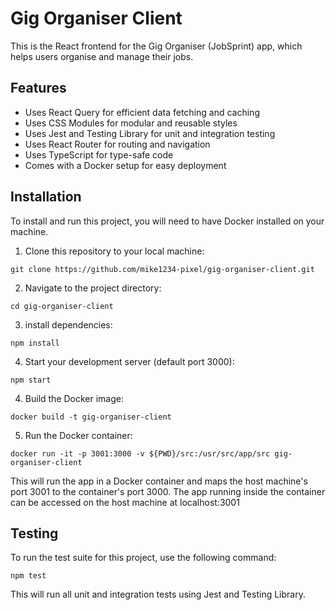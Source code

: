 # Gig Organiser Client

This is the React frontend for the Gig Organiser (JobSprint) app, which helps users organise and manage their jobs.

## Features

- Uses React Query for efficient data fetching and caching
- Uses CSS Modules for modular and reusable styles
- Uses Jest and Testing Library for unit and integration testing
- Uses React Router for routing and navigation
- Uses TypeScript for type-safe code
- Comes with a Docker setup for easy deployment

## Installation

To install and run this project, you will need to have Docker installed on your machine.

1. Clone this repository to your local machine:

`git clone https://github.com/mike1234-pixel/gig-organiser-client.git`

2. Navigate to the project directory:

`cd gig-organiser-client`

3. install dependencies:

`npm install`

4. Start your development server (default port 3000):

`npm start`

4. Build the Docker image:

`docker build -t gig-organiser-client`

5. Run the Docker container:

`docker run -it -p 3001:3000 -v ${PWD}/src:/usr/src/app/src gig-organiser-client`

This will run the app in a Docker container and maps the host machine's port 3001 to the container's port 3000. The app running inside the container can be accessed on the host machine at localhost:3001

## Testing

To run the test suite for this project, use the following command:

`npm test`

This will run all unit and integration tests using Jest and Testing Library.
